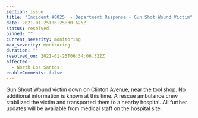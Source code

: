 ```yaml
---
section: issue
title: "Incident #0025  - Department Response - Gun Shot Wound Victim"
date: 2021-01-25T06:25:30.625Z
status: resolved
pinned: ""
current_severity: monitoring
max_severity: monitoring
duration: ""
resolved_on: 2021-01-25T06:34:06.322Z
affected:
  - North Los Santos
enableComments: false
---
```

Gun Shout Wound victim down on Clinton Avenue, near the tool shop. No additional information is known at this time. A rescue ambulance crew stabilized the victim and transported them to a nearby hospital. All further updates will be available from medical staff on the hospital site.
